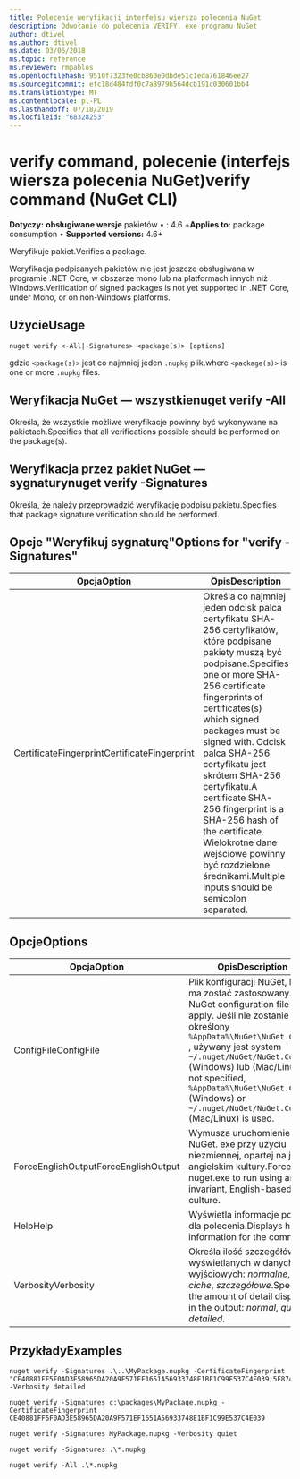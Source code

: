 ```yaml
---
title: Polecenie weryfikacji interfejsu wiersza polecenia NuGet
description: Odwołanie do polecenia VERIFY. exe programu NuGet
author: dtivel
ms.author: dtivel
ms.date: 03/06/2018
ms.topic: reference
ms.reviewer: rmpablos
ms.openlocfilehash: 9510f7323fe0cb860e0dbde51c1eda761846ee27
ms.sourcegitcommit: efc18d484fdf0c7a8979b564dcb191c030601bb4
ms.translationtype: MT
ms.contentlocale: pl-PL
ms.lasthandoff: 07/18/2019
ms.locfileid: "68328253"
---
```

# <a name="verify-command-nuget-cli"></a><span data-ttu-id="1c685-103">verify command, polecenie (interfejs wiersza polecenia NuGet)</span><span class="sxs-lookup"><span data-stu-id="1c685-103">verify command (NuGet CLI)</span></span>

<span data-ttu-id="1c685-104">**Dotyczy:** **obsługiwane wersje** pakietów &bullet; : 4.6 +</span><span class="sxs-lookup"><span data-stu-id="1c685-104">**Applies to:** package consumption &bullet; **Supported versions:** 4.6+</span></span>

<span data-ttu-id="1c685-105">Weryfikuje pakiet.</span><span class="sxs-lookup"><span data-stu-id="1c685-105">Verifies a package.</span></span>

<span data-ttu-id="1c685-106">Weryfikacja podpisanych pakietów nie jest jeszcze obsługiwana w programie .NET Core, w obszarze mono lub na platformach innych niż Windows.</span><span class="sxs-lookup"><span data-stu-id="1c685-106">Verification of signed packages is not yet supported in .NET Core, under Mono, or on non-Windows platforms.</span></span>

## <a name="usage"></a><span data-ttu-id="1c685-107">Użycie</span><span class="sxs-lookup"><span data-stu-id="1c685-107">Usage</span></span>

```cli
nuget verify <-All|-Signatures> <package(s)> [options]
```

<span data-ttu-id="1c685-108">gdzie `<package(s)>` jest co najmniej jeden `.nupkg` plik.</span><span class="sxs-lookup"><span data-stu-id="1c685-108">where `<package(s)>` is one or more `.nupkg` files.</span></span>

## <a name="nuget-verify--all"></a><span data-ttu-id="1c685-109">Weryfikacja NuGet — wszystkie</span><span class="sxs-lookup"><span data-stu-id="1c685-109">nuget verify -All</span></span>

<span data-ttu-id="1c685-110">Określa, że wszystkie możliwe weryfikacje powinny być wykonywane na pakietach.</span><span class="sxs-lookup"><span data-stu-id="1c685-110">Specifies that all verifications possible should be performed on the package(s).</span></span>

## <a name="nuget-verify--signatures"></a><span data-ttu-id="1c685-111">Weryfikacja przez pakiet NuGet — sygnatury</span><span class="sxs-lookup"><span data-stu-id="1c685-111">nuget verify -Signatures</span></span>

<span data-ttu-id="1c685-112">Określa, że należy przeprowadzić weryfikację podpisu pakietu.</span><span class="sxs-lookup"><span data-stu-id="1c685-112">Specifies that package signature verification should be performed.</span></span>

## <a name="options-for-verify--signatures"></a><span data-ttu-id="1c685-113">Opcje "Weryfikuj sygnaturę"</span><span class="sxs-lookup"><span data-stu-id="1c685-113">Options for "verify -Signatures"</span></span>

| <span data-ttu-id="1c685-114">Opcja</span><span class="sxs-lookup"><span data-stu-id="1c685-114">Option</span></span> | <span data-ttu-id="1c685-115">Opis</span><span class="sxs-lookup"><span data-stu-id="1c685-115">Description</span></span> |
| --- | --- |
| <span data-ttu-id="1c685-116">CertificateFingerprint</span><span class="sxs-lookup"><span data-stu-id="1c685-116">CertificateFingerprint</span></span> | <span data-ttu-id="1c685-117">Określa co najmniej jeden odcisk palca certyfikatu SHA-256 certyfikatów, które podpisane pakiety muszą być podpisane.</span><span class="sxs-lookup"><span data-stu-id="1c685-117">Specifies one or more SHA-256 certificate fingerprints of certificates(s) which signed packages must be signed with.</span></span> <span data-ttu-id="1c685-118">Odcisk palca SHA-256 certyfikatu jest skrótem SHA-256 certyfikatu.</span><span class="sxs-lookup"><span data-stu-id="1c685-118">A certificate SHA-256 fingerprint is a SHA-256 hash of the certificate.</span></span> <span data-ttu-id="1c685-119">Wielokrotne dane wejściowe powinny być rozdzielone średnikami.</span><span class="sxs-lookup"><span data-stu-id="1c685-119">Multiple inputs should be semicolon separated.</span></span> |

## <a name="options"></a><span data-ttu-id="1c685-120">Opcje</span><span class="sxs-lookup"><span data-stu-id="1c685-120">Options</span></span>

| <span data-ttu-id="1c685-121">Opcja</span><span class="sxs-lookup"><span data-stu-id="1c685-121">Option</span></span> | <span data-ttu-id="1c685-122">Opis</span><span class="sxs-lookup"><span data-stu-id="1c685-122">Description</span></span> |
| --- | --- |
| <span data-ttu-id="1c685-123">ConfigFile</span><span class="sxs-lookup"><span data-stu-id="1c685-123">ConfigFile</span></span> | <span data-ttu-id="1c685-124">Plik konfiguracji NuGet, który ma zostać zastosowany.</span><span class="sxs-lookup"><span data-stu-id="1c685-124">The NuGet configuration file to apply.</span></span> <span data-ttu-id="1c685-125">Jeśli nie zostanie określony `%AppData%\NuGet\NuGet.Config` , używany jest system `~/.nuget/NuGet/NuGet.Config` (Windows) lub (Mac/Linux).</span><span class="sxs-lookup"><span data-stu-id="1c685-125">If not specified, `%AppData%\NuGet\NuGet.Config` (Windows) or `~/.nuget/NuGet/NuGet.Config` (Mac/Linux) is used.</span></span>|
| <span data-ttu-id="1c685-126">ForceEnglishOutput</span><span class="sxs-lookup"><span data-stu-id="1c685-126">ForceEnglishOutput</span></span> | <span data-ttu-id="1c685-127">Wymusza uruchomienie NuGet. exe przy użyciu niezmiennej, opartej na języku angielskim kultury.</span><span class="sxs-lookup"><span data-stu-id="1c685-127">Forces nuget.exe to run using an invariant, English-based culture.</span></span> |
| <span data-ttu-id="1c685-128">Help</span><span class="sxs-lookup"><span data-stu-id="1c685-128">Help</span></span> | <span data-ttu-id="1c685-129">Wyświetla informacje pomocy dla polecenia.</span><span class="sxs-lookup"><span data-stu-id="1c685-129">Displays help information for the command.</span></span> |
| <span data-ttu-id="1c685-130">Verbosity</span><span class="sxs-lookup"><span data-stu-id="1c685-130">Verbosity</span></span> | <span data-ttu-id="1c685-131">Określa ilość szczegółów wyświetlanych w danych wyjściowych: *normalne*, *ciche*, *szczegółowe*.</span><span class="sxs-lookup"><span data-stu-id="1c685-131">Specifies the amount of detail displayed in the output: *normal*, *quiet*, *detailed*.</span></span> |

## <a name="examples"></a><span data-ttu-id="1c685-132">Przykłady</span><span class="sxs-lookup"><span data-stu-id="1c685-132">Examples</span></span>

```cli
nuget verify -Signatures .\..\MyPackage.nupkg -CertificateFingerprint "CE40881FF5F0AD3E58965DA20A9F571EF1651A56933748E1BF1C99E537C4E039;5F874AAF47BCB268A19357364E7FBB09D6BF9E8A93E1229909AC5CAC865802E2" -Verbosity detailed

nuget verify -Signatures c:\packages\MyPackage.nupkg -CertificateFingerprint CE40881FF5F0AD3E58965DA20A9F571EF1651A56933748E1BF1C99E537C4E039

nuget verify -Signatures MyPackage.nupkg -Verbosity quiet

nuget verify -Signatures .\*.nupkg

nuget verify -All .\*.nupkg

```